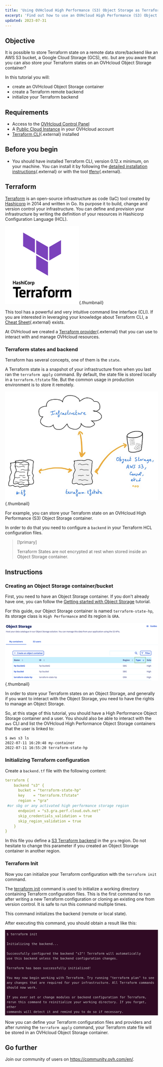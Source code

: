 ```yaml
---
title: 'Using OVHcloud High Performance (S3) Object Storage as Terraform Backend to store your Terraform state'
excerpt: 'Find out how to use an OVHcloud High Performance (S3) Object Storage as a Terraform Backend to store your Terraform state'
updated: 2023-07-31
---
```


<style>
 pre {
     font-size: 14px;
 }
 pre.console {
   background-color: #300A24; 
   color: #ccc;
   font-family: monospace;
   padding: 5px;
   margin-bottom: 5px;
 }
 pre.console code {
   border: solid 0px transparent;
   font-family: monospace !important;
   font-size: 0.75em;
   color: #ccc;
 }
 .small {
     font-size: 0.75em;
 }
</style>

## Objective

It is possible to store Terraform state on a remote data store/backend like an AWS S3 bucket, a Google Cloud Storage (GCS), etc. but are you aware that you can also store your Terraform states on an OVHcloud Object Storage container?

In this tutorial you will:

- create an OVHcloud Object Storage container
- create a Terraform remote backend
- initialize your Terraform backend

## Requirements

- Access to the [OVHcloud Control Panel](https://ca.ovh.com/auth/?action=gotomanager&from=https://www.ovh.com/asia/&ovhSubsidiary=asia)
- A [Public Cloud Instance](https://www.ovhcloud.com/asia/public-cloud/) in your OVHcloud account
- [Terraform CLI](https://www.terraform.io/downloads){.external} installed

## Before you begin

* You should have installed Terraform CLI, version 0.12.x minimum, on your machine. You can install it by following the [detailed installation instructions](https://www.terraform.io/docs/cli/index.html){.external} or with the tool [tfenv](https://github.com/tfutils/tfenv){.external}.

## Terraform

[Terraform](https://www.terraform.io/) is an open-source infrastructure as code (IaC) tool created by [Hashicorp](https://www.hashicorp.com/) in 2014 and written in Go. Its purpose it to build, change and version control your infrastructure. You can define and provision your infrastructure by writing the definition of your resources in Hashicorp Configuration Language (HCL).

![Terraform](images/terraform.png){.thumbnail}

This tool has a powerful and very intuitive command line interface (CLI).
If you are interested in leveraging your knowledge about Terraform CLI, a [Cheat Sheet](https://github.com/scraly/terraform-cheat-sheet/blob/master/terraform-cheat-sheet.pdf){.external} exists.

At OVHcloud we created a [Terraform provider](https://registry.terraform.io/providers/ovh/ovh/latest){.external} that you can use to interact with and manage OVHcloud resources.

### Terraform states and backend

Terraform has several concepts, one of them is the `state`.

A Terraform state is a snapshot of your infrastructure from when you last ran the `terraform apply` command.
By default, the state file is stored locally in a `terraform.tfstate` file.
But the common usage in production environment is to store it remotely.

![Terraform state schema](images/schema.png){.thumbnail}

For example, you can store your Terraform state on an OVHcloud High Performance (S3) Object Storage container.

In order to do that you need to configure a `backend` in your Terraform HCL configuration files.

> [!primary]
> 
> Terraform States are not encrypted at rest when stored inside an Object Storage container.

## Instructions

### Creating an Object Storage container/bucket

First, you need to have an Object Storage container. If you don't already have one, you can follow the [Getting started with Object Storage](/pages/storage_and_backup/object_storage/s3_getting_started_with_object_storage) tutorial.

For this guide, our Object Storage container is named `terraform-state-hp`, its storage class is `High Performance` and its region is `GRA`.

![terraform state container in OVHcloud Object Storage](images/object_storage.png){.thumbnail}

In order to store your Terraform states on an Object Storage, and generally if you want to interact with the Object Storage, you need to have the rights to manage an Object Storage.

So, at this stage of this tutorial, you should have a High Performance Object Storage container and a user. You should also be able to interact with the `aws` CLI and list the OVHcloud High Performance Object Storage containers that the user is linked to:

```
$ aws s3 ls
2022-07-11 16:20:48 my-container
2022-07-11 16:55:20 terraform-state-hp
```

### Initializing Terraform configuration

Create a `backend.tf` file with the following content:

```yaml
terraform {
    backend "s3" {
      bucket = "terraform-state-hp"
      key    = "terraform.tfstate"
      region = "gra"
 #or sbg or any activated high performance storage region
      endpoint = "s3.gra.perf.cloud.ovh.net"
      skip_credentials_validation = true
      skip_region_validation = true
    }
}
```

In this file you define a [S3 Terraform backend](https://www.terraform.io/language/settings/backends/s3) in the `gra` region. Do not hesitate to change this parameter if you created an Object Storage container in another region.

### Terraform Init

Now you can initialize your Terraform configuration with the `terraform init` command.

The [terraform init](https://www.terraform.io/cli/commands/init) command is used to initialize a working directory containing Terraform configuration files. This is the first command to run after writing a new Terraform configuration or cloning an existing one from version control. It is safe to run this command multiple times.

This command initializes the backend (remote or local state).

After executing this command, you should obtain a result like this:

<pre class="console"><code>$ terraform init

Initializing the backend...

Successfully configured the backend "s3"! Terraform will automatically
use this backend unless the backend configuration changes.

Terraform has been successfully initialized!

You may now begin working with Terraform. Try running "terraform plan" to see
any changes that are required for your infrastructure. All Terraform commands
should now work.

If you ever set or change modules or backend configuration for Terraform,
rerun this command to reinitialize your working directory. If you forget, other
commands will detect it and remind you to do so if necessary.
</code></pre>

Now you can define your Terraform configuration files and providers and after running the `terraform apply` command, your Terraform state file will be stored in an OVHcloud Object Storage container.

## Go further

Join our community of users on <https://community.ovh.com/en/>.
